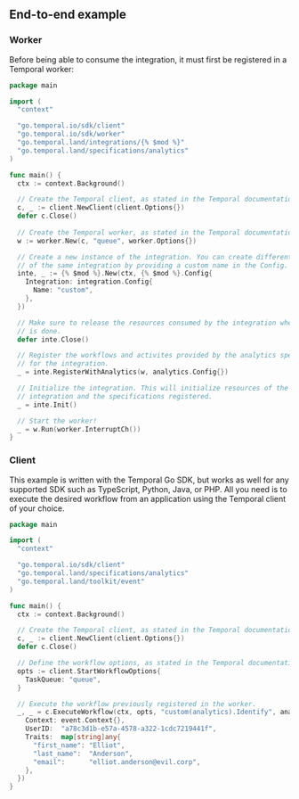 ## End-to-end example

### Worker

Before being able to consume the integration, it must first be registered in a
Temporal worker:

```go
package main

import (
  "context"

  "go.temporal.io/sdk/client"
  "go.temporal.io/sdk/worker"
  "go.temporal.land/integrations/{% $mod %}"
  "go.temporal.land/specifications/analytics"
)

func main() {
  ctx := context.Background()

  // Create the Temporal client, as stated in the Temporal documentation.
  c, _ := client.NewClient(client.Options{})
  defer c.Close()
  
  // Create the Temporal worker, as stated in the Temporal documentation.
  w := worker.New(c, "queue", worker.Options{})

  // Create a new instance of the integration. You can create different instances
  // of the same integration by providing a custom name in the Config.
  inte, _ := {% $mod %}.New(ctx, {% $mod %}.Config{
    Integration: integration.Config{
      Name: "custom",
    },
  })

  // Make sure to release the resources consumed by the integration when process
  // is done.
  defer inte.Close()

  // Register the workflows and activites provided by the analytics specification
  // for the integration.
  _ = inte.RegisterWithAnalytics(w, analytics.Config{})

  // Initialize the integration. This will initialize resources of the said
  // integration and the specifications registered.
  _ = inte.Init()

  // Start the worker!
  _ = w.Run(worker.InterruptCh())
}
```

### Client

This example is written with the Temporal Go SDK, but works as well for any
supported SDK such as TypeScript, Python, Java, or PHP. All you need is to
execute the desired workflow from an application using the Temporal client of
your choice.

```go
package main

import (
  "context"

  "go.temporal.io/sdk/client"
  "go.temporal.land/specifications/analytics"
  "go.temporal.land/toolkit/event"
)

func main() {
  ctx := context.Background()

  // Create the Temporal client, as stated in the Temporal documentation.
  c, _ := client.NewClient(client.Options{})
  defer c.Close()

  // Define the workflow options, as stated in the Temporal documentation.
  opts := client.StartWorkflowOptions{
    TaskQueue: "queue",
  }

  // Execute the workflow previously registered in the worker.
  _, _ = c.ExecuteWorkflow(ctx, opts, "custom(analytics).Identify", analytics.InputIdentify{
    Context: event.Context{},
    UserID:  "a78c3d1b-e57a-4578-a322-1cdc7219441f",
    Traits:  map[string]any{
      "first_name": "Elliot",
      "last_name":  "Anderson",
      "email":      "elliot.anderson@evil.corp",
    },
  })
}
```
